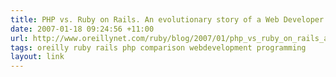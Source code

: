 ```yaml
---
title: PHP vs. Ruby on Rails. An evolutionary story of a Web Developer and his tools. - O'Reilly Ruby
date: 2007-01-18 09:24:56 +11:00
url: http://www.oreillynet.com/ruby/blog/2007/01/php_vs_ruby_on_rails_an_evolu.html
tags: oreilly ruby rails php comparison webdevelopment programming
layout: link
---
```

